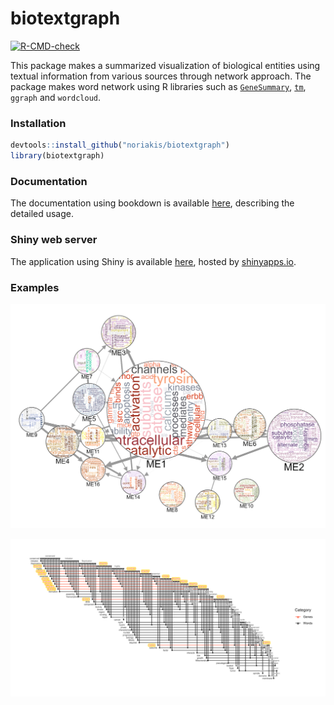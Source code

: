 # biotextgraph

  <!-- badges: start -->
  [![R-CMD-check](https://github.com/noriakis/biotextgraph/actions/workflows/R-CMD-check.yaml/badge.svg)](https://github.com/noriakis/biotextgraph/actions/workflows/R-CMD-check.yaml)
  <!-- badges: end -->

This package makes a summarized visualization of biological entities using textual information from various sources through network approach. The package makes word network using R libraries such as [`GeneSummary`](https://bioconductor.org/packages/release/data/annotation/html/GeneSummary.html), [`tm`](https://www.jstatsoft.org/article/view/v025i05), `ggraph` and `wordcloud`.

### Installation
```R
devtools::install_github("noriakis/biotextgraph")
library(biotextgraph)
```

### Documentation
The documentation using bookdown is available [here](https://noriakis.github.io/software/biotextgraph/), describing the detailed usage.

### Shiny web server
The application using Shiny is available [here](https://nsato.shinyapps.io/biotextgraphweb/), hosted by [shinyapps.io](https://shinyapps.io).


### Examples

<p align="center">
<img src="https://github.com/noriakis/software/blob/main/images/wcbn.png?raw=true" width="800px">
</p>
<p align="center">
<img src="https://github.com/noriakis/software/blob/main/images/biofabric.png?raw=true" width="800px">
</p>